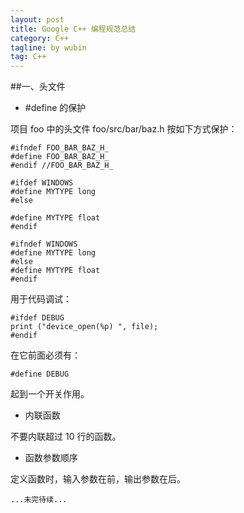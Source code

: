 ```yaml
---
layout: post
title: Google C++ 编程规范总结
category: C++
tagline: by wubin
tag: C++
---
```


##一、头文件

* #define 的保护

项目 foo 中的头文件 foo/src/bar/baz.h 按如下方式保护：

    #ifndef FOO_BAR_BAZ_H_
    #define FOO_BAR_BAZ_H_
    #endif //FOO_BAR_BAZ_H_

    #ifdef WINDOWS 
    #define MYTYPE long 
    #else 
<!--more-->
    #define MYTYPE float 
    #endif

    #ifndef WINDOWS 
    #define MYTYPE long 
    #else 
    #define MYTYPE float 
    #endif

用于代码调试：

    #ifdef DEBUG 
    print ("device_open(%p) ", file); 
    #endif

在它前面必须有：

    #define DEBUG

起到一个开关作用。

* 内联函数

不要内联超过 10 行的函数。

* 函数参数顺序

定义函数时，输入参数在前，输出参数在后。

`...未完待续...`
